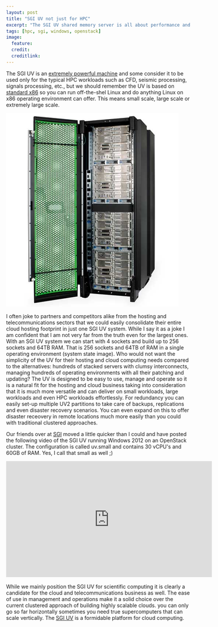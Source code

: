 ```yaml
---
layout: post
title: "SGI UV not just for HPC"
excerpt: "The SGI UV shared memory server is all about performance and that does not mean strictly HPC."
tags: [hpc, sgi, windows, openstack]
image:
  feature: 
  credit: 
  creditlink: 
---
```


The SGI UV is an [extremely powerful machine](http://www.datacenterknowledge.com/archives/2012/06/14/hawking-is-first-user-of-sgi-big-brain-supercomputer/) and some consider it to be used only for the typical HPC workloads such as CFD, seismic processing, signals processing, etc., but we should remember the UV is based on [standard x86](https://www.sgi.com/products/servers/uv/features.html) so you can run off-the-shel Linux and do anything Linux on x86 operating environment can offer. This means small scale, large scale or extremely large scale.

![](/images/sgiuv2.jpg)


I often joke to partners and competitors alike from the hosting and telecommunications sectors that we could easily consolidate their entire cloud hosting footprint in just one SGI UV system. While I say it as a joke I am confident that I am not very far from the truth even for the largest ones. With an SGI UV system we can start with 4 sockets and build up to 256 sockets and 64TB RAM. That is 256 sockets and 64TB of RAM in a single operating environment (system state image). Who would not want the simplicity of the UV for their hosting and cloud computing needs compared to the alternatives: hundreds of stacked servers with clumsy interconnects, managing hundreds of operating environments with all their patching and updating? The UV is designed to be easy to use, manage and operate so it is a natural fit for the hosting and cloud business taking into consideration that it is much more versatile and can deliver on small workloads, large workloads and even HPC workloads effortlessly. 
For redundancy you can easily set-up multiple UV2 partitions to take care of backups, replications and even disaster recovery scenarios. You can even expand on this to offer disaster receovery in remote locations much more easily than you could with traditional clustered approaches.

Our friends over at [SGI](http://mariuspana.github.io/sgi-uv-not-just-hpc/www.sgi.com) moved a little quicker than I could and have posted the following video of the SGI UV running Windows 2012 on an OpenStack cluster. The configuration is called uv.small and contains 30 vCPU's and 60GB of RAM. Yes, I call that small as well ;)

<iframe width="560" height="315" src="https://www.youtube.com/embed/Y_Md_eFtVDQ?rel=0" frameborder="0" allowfullscreen> </iframe><br />

While we mainly position the SGI UV for scientific computing it is clearly a candidate for the cloud and telecommunications business as well. The ease of use in management and operations make it a solid choice over the current clustered approach of building highly scalable clouds. you can only go so far horizontally sometimes you need true supercomputers that can scale vertically. The [SGI UV](https://www.sgi.com/products/servers/uv/index.html) is a formidable platform for cloud computing.